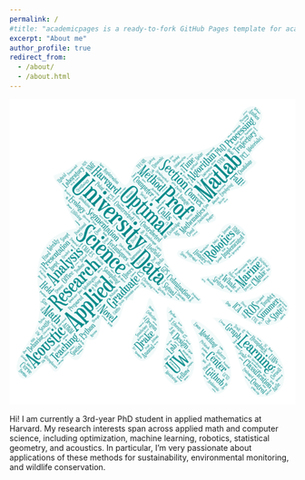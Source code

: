 ```yaml
---
permalink: /
#title: "academicpages is a ready-to-fork GitHub Pages template for academic personal websites"
excerpt: "About me"
author_profile: true
redirect_from: 
  - /about/
  - /about.html
---
```


![](/images/wordbird.png)

Hi! I am currently a 3rd-year PhD student in applied mathematics at Harvard. My research interests span across applied math and computer science, including optimization, machine learning, robotics, statistical geometry, and acoustics. In particular, I’m very passionate about applications of these methods for sustainability, environmental monitoring, and wildlife conservation.
